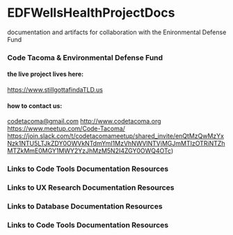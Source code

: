 # EDFWellsHealthProjectDocs
documentation and artifacts for collaboration with the Enironmental Defense Fund

### Code Tacoma & Environmental Defense Fund 
#### the live project lives here:
https://www.stillgottafindaTLD.us

#### how to contact us:
codetacoma@gmail.com
http://www.codetacoma.org
https://www.meetup.com/Code-Tacoma/
https://join.slack.com/t/codetacomameetup/shared_invite/enQtMzQwMzYxNzk1NTU5LTJkZDY0OWVkNTdmYmI1MzVhNWVlNTVjMGJmMTIzOTRiNTZhMTZkMmE0MGY1MWY2YzJhMzM5N2I4ZGY0OWQ4OTc)


### Links to Code Tools Documentation Resources

### Links to UX Research Documentation Resources

### Links to Database Documentation Resources

### Links to Code Tools Documentation Resources

